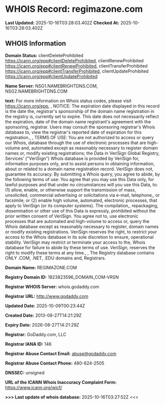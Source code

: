 # WHOIS Record: regimazone.com

**Last Updated:** 2025-10-16T03:28:03.402Z
**Checked At:** 2025-10-16T03:28:03.402Z

## WHOIS Information

**Domain Status:** clientDeleteProhibited https://icann.org/epp#clientDeleteProhibited, clientRenewProhibited https://icann.org/epp#clientRenewProhibited, clientTransferProhibited https://icann.org/epp#clientTransferProhibited, clientUpdateProhibited https://icann.org/epp#clientUpdateProhibited

**Name Server:** NSG1.NAMEBRIGHTDNS.COM, NSG2.NAMEBRIGHTDNS.COM

**text:** For more information on Whois status codes, please visit https://icann.org/epp, , NOTICE: The expiration date displayed in this record is the date the, registrar's sponsorship of the domain name registration in the registry is, currently set to expire. This date does not necessarily reflect the expiration, date of the domain name registrant's agreement with the sponsoring, registrar.  Users may consult the sponsoring registrar's Whois database to, view the registrar's reported date of expiration for this registration., , TERMS OF USE: You are not authorized to access or query our Whois, database through the use of electronic processes that are high-volume and, automated except as reasonably necessary to register domain names or, modify existing registrations; the Data in VeriSign Global Registry, Services' ("VeriSign") Whois database is provided by VeriSign for, information purposes only, and to assist persons in obtaining information, about or related to a domain name registration record. VeriSign does not, guarantee its accuracy. By submitting a Whois query, you agree to abide, by the following terms of use: You agree that you may use this Data only, for lawful purposes and that under no circumstances will you use this Data, to: (1) allow, enable, or otherwise support the transmission of mass, unsolicited, commercial advertising or solicitations via e-mail, telephone,, or facsimile; or (2) enable high volume, automated, electronic processes, that apply to VeriSign (or its computer systems). The compilation,, repackaging, dissemination or other use of this Data is expressly, prohibited without the prior written consent of VeriSign. You agree not to, use electronic processes that are automated and high-volume to access or, query the Whois database except as reasonably necessary to register, domain names or modify existing registrations. VeriSign reserves the right, to restrict your access to the Whois database in its sole discretion to ensure, operational stability.  VeriSign may restrict or terminate your access to the, Whois database for failure to abide by these terms of use. VeriSign, reserves the right to modify these terms at any time., , The Registry database contains ONLY .COM, .NET, .EDU domains and, Registrars.

**Domain Name:** REGIMAZONE.COM

**Registry Domain ID:** 1823823596_DOMAIN_COM-VRSN

**Registrar WHOIS Server:** whois.godaddy.com

**Registrar URL:** http://www.godaddy.com

**Updated Date:** 2025-10-09T00:23:44Z

**Created Date:** 2013-08-27T14:21:29Z

**Expiry Date:** 2026-08-27T14:21:29Z

**Registrar:** GoDaddy.com, LLC

**Registrar IANA ID:** 146

**Registrar Abuse Contact Email:** abuse@godaddy.com

**Registrar Abuse Contact Phone:** 480-624-2505

**DNSSEC:** unsigned

**URL of the ICANN Whois Inaccuracy Complaint Form:** https://www.icann.org/wicf/

**>>> Last update of whois database:** 2025-10-16T03:27:52Z <<<

